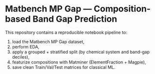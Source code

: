 # Matbench MP Gap — Composition-based Band Gap Prediction

This repository contains a reproducible notebook pipeline to:
1) load the Matbench MP Gap dataset,
2) perform EDA,
3) apply a grouped + stratified split (by chemical system and band-gap deciles),
4) featurize compositions with Matminer (ElementFraction + Magpie),
5) save clean Train/Val/Test matrices for classical ML.
